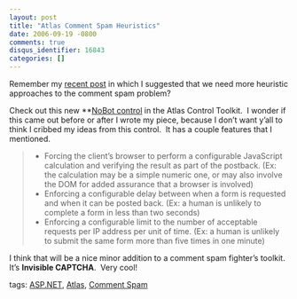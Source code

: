 ```yaml
---
layout: post
title: "Atlas Comment Spam Heuristics"
date: 2006-09-19 -0800
comments: true
disqus_identifier: 16843
categories: []
---
```

Remember my [recent
post](http://haacked.com/archive/2006/08/29/Comment_Spam_Heuristics.aspx)
in which I suggested that we need more heuristic approaches to the
comment spam problem?

Check out this new **[NoBot
control](http://atlas.asp.net/atlastoolkit/NoBot/NoBot.aspx) in the
Atlas Control Toolkit.  I wonder if this came out before or after I
wrote my piece, because I don’t want y’all to think I cribbed my ideas
from this control.  It has a couple features that I mentioned.

> -   Forcing the client’s browser to perform a configurable JavaScript
>     calculation and verifying the result as part of the postback. (Ex:
>     the calculation may be a simple numeric one, or may also involve
>     the DOM for added assurance that a browser is involved)
> -   Enforcing a configurable delay between when a form is requested
>     and when it can be posted back. (Ex: a human is unlikely to
>     complete a form in less than two seconds)
> -   Enforcing a configurable limit to the number of acceptable
>     requests per IP address per unit of time. (Ex: a human is unlikely
>     to submit the same form more than five times in one minute)

I think that will be a nice minor addition to a comment spam fighter’s
toolkit. It’s **Invisible CAPTCHA**.  Very cool!

tags: [ASP.NET](http://technorati.com/tag/ASP.NET),
[Atlas](http://technorati.com/tag/Atlas), [Comment
Spam](http://technorati.com/tag/Comment+Spam)


